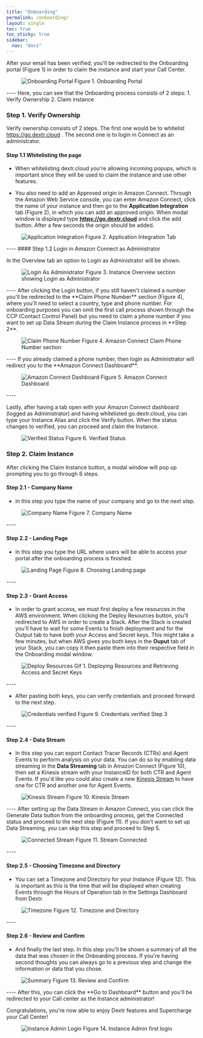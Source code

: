 ```yaml
---
title: "Onboarding"
permalink: /onboarding/
layout: single
toc: true
toc_sticky: true
sidebar: 
  nav: "docs"
---
```


After your email has been verified, you'll be redirected to the Onboarding portal (Figure 1) in order to claim the instance and start your Call Center.
<figure>
   <img src="{{ '/assets/images/onboarding-portal.png' }}" alt="Onboarding Portal">
   <span>Figure 1. Onboarding Portal</span>
</figure>
----
Here, you can see that the Onboarding process consists of 2 steps:
1. Verify Ownership
2. Claim instance

### Step 1. Verify Ownership

Verify ownership consists of 2 steps. The first one would be to whitelist https://go.dextr.cloud . The second one is to login in Connect as an administrator.

#### Step 1.1 Whitelisting the page

- When whitelisting dextr.cloud you're allowing incoming popups, which is important since they will be used to claim the instance and use other features. 

- You also need to add an Approved origin in Amazon Connect. Through the Amazon Web Service console, you can enter Amazon Connect, click the name of your instance and then go to the **Application Integration** tab (Figure 2), in which you can add an approved origin. When modal window is displayed type **https://go.dextr.cloud** and click the add button. After a few seconds the origin should be added.

<figure>
   <img src="{{ '/assets/images/app-integration.png' }}" alt="Application Integration">
   <span >Figure 2. Application Integration Tab</span>
</figure>
----
#### Step 1.2 Login in Amazon Connect as Administrator

In the Overview tab an option to Login as Administrator will be shown.

<figure>
   <img src="{{ '/assets/images/connect-login.png' }}" alt="Login As Administrator">
   <span >Figure 3. Instance Overview section showing Login as Administrator</span>
</figure>
----
After clicking the Login button, if you still haven't claimed a number you'll be redirected to the **Claim Phone Number** section (Figure 4), where you'll need to select a country, type and phone number. For onboarding purposes you can omit the first call process shown through the CCP (Contact Control Panel) but you need to claim a phone number if you want to set up Data Stream during the Claim Instance process in **Step 2**.
<figure>
   <img src="{{ '/assets/images/administrator-first-login.png' }}" alt="Claim Phone Number">
   <span >Figure 4. Amazon Connect Claim Phone Number section</span>
</figure>
----
If you already claimed a phone number, then login as Administrator will redirect you to the **Amazon Connect Dashboard**.
<figure>
   <img src="{{ '/assets/images/claimed-number-login.png' }}" alt="Amazon Connect Dashboard">
   <span >Figure 5. Amazon Connect Dashboard</span>
</figure>
----

Lastly, after having a tab open with your Amazon Connect dashboard (logged as Administrator) and having whitelisted go.dextr.cloud, you can type your Instance Alias and click the Verify button. When the status changes to verified, you can proceed and claim the Instance.
<figure>
   <img src="{{ '/assets/images/verified-ownership.png' }}" alt="Verified Status">
   <span >Figure 6. Verified Status</span>
</figure>

### Step 2. Claim Instance

After clicking the Claim Instance button, a modal window will pop up prompting you to go through 6 steps.

#### Step 2.1 - Company Name
- In this step you type the name of your company and go to the next step.
<figure>
   <img src="{{ '/assets/images/step1.png' }}" alt="Company Name">
   <span >Figure 7. Company Name</span>
</figure>
----

#### Step 2.2 - Landing Page
- In this step you type the URL where users will be able to access your portal after the onboarding process is finished.
<figure>
   <img src="{{ '/assets/images/step2.png' }}" alt="Landing Page">
   <span >Figure 8. Choosing Landing page</span>
</figure>
----

#### Step 2.3 - Grant Access 

- In order to grant access, we must first deploy a few resources in the AWS environment. When clicking the Deploy Resources button, you'll redirected to AWS in order to create a Stack. After the Stack is created you'll have to wait for some Events to finish deployment and for the Output tab to have both your Access and Secret keys. This might take a few minutes, but when AWS gives you both keys in the **Ouput** tab of your Stack, you can copy it then paste them into their respective field in the Onboarding modal window.
<figure>
   <img src="{{ '/assets/images/deploy-resources.gif' }}" alt="Deploy Resources">
   <span>Gif 1. Deploying Resources and Retrieving Access and Secret Keys</span>
</figure>
----

- After pasting both keys, you can verify credentials and proceed forward to the next step.
<figure>
   <img src="{{ '/assets/images/credentials-verified.png' }}" alt="Credentials verified">
   <span >Figure 9. Credentials verified Step 3</span>
</figure>
----

#### Step 2.4 - Data Stream

- In this step you can export Contact Tracer Records (CTRs) and Agent Events to perform analysis on your data. You can do so by enabling data streaming in the **Data Streaming** tab in Amazon Connect (Figure 10), then set a Kinesis stream with your InstanceID for both CTR and Agent Events. If you'd like you could also create a new [Kinesis Stream](https://docs.aws.amazon.com/streams/latest/dev/introduction.html) to have one for CTR and another one for Agent Events.

<figure>
   <img src="{{ '/assets/images/step4.png' }}" alt="Kinesis Stream">
   <span >Figure 10. Kinesis Stream</span>
</figure>
----
After setting up the Data Stream in Amazon Connect, you can click the Generate Data button from the onboarding process, get the Connected status and proceed to the next step (Figure 11). If you don't want to set up Data Streaming, you can skip this step and proceed to Step 5.

<figure>
   <img src="{{ '/assets/images/connected-step4.png' }}" alt="Connected Stream">
   <span >Figure 11. Stream Connected</span>
</figure>
----

#### Step 2.5 - Choosing Timezone and Directory

- You can set a Timezone and Directory for your Instance (Figure 12). This is important as this is the time that will be displayed when creating Events through the Hours of Operation tab in the Settings Dashboard from Dextr.

<figure>
   <img src="{{ '/assets/images/step5.png' }}" alt="Timezone">
   <span >Figure 12. Timezone and Directory</span>
</figure>
----

#### Step 2.6 - Review and Confirm

- And finally the last step. In this step you'll be shown a summary of all the data that was chosen in the Onboarding process. If you're having second thoughts you can always go to a previous step and change the information or data that you chose. 
<figure>
   <img src="{{ '/assets/images/step6.png' }}" alt="Summary">
   <span >Figure 13. Review and Confirm</span>
</figure>
----
After this, you can click the **Go to Dashboard** button and you'll be redirected to your Call center as the Instance administrator!

Congratulations, you're now able to enjoy Dextr features and Supercharge your Call Center!
<figure>
   <img src="{{ '/assets/images/IA-login.png' }}" alt="Instance Admin Login">
   <span >Figure 14. Instance Admin first login</span>
</figure>